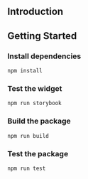 ## Introduction 
 

## Getting Started
   ### Install dependencies 
   ```
   npm install
   ```

   ### Test the widget 
   ```
   npm run storybook
   ```

   ### Build the package
   ```
   npm run build
   ```

   ### Test the package 
   ```
   npm run test
   ```
